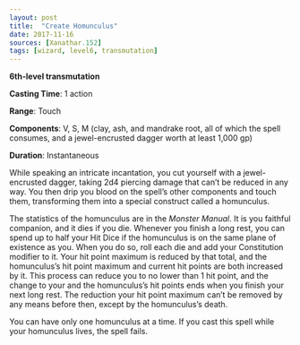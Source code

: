 ```yaml
---
layout: post
title:  "Create Homunculus"
date: 2017-11-16
sources: [Xanathar.152]
tags: [wizard, level6, transmutation]
---
```


**6th-level transmutation**

**Casting Time**: 1 action

**Range**: Touch

**Components**: V, S, M (clay, ash, and mandrake root, all of which the spell consumes, and a jewel-encrusted dagger worth at least 1,000 gp)

**Duration**: Instantaneous

While speaking an intricate incantation, you cut yourself with a jewel-encrusted dagger, taking 2d4 piercing damage that can’t be reduced in any way. You then drip you blood on the spell’s other components and touch them, transforming them into a special construct called a homunculus.

The statistics of the homunculus are in the *Monster Manual*. It is you faithful companion, and it dies if you die. Whenever you finish a long rest, you can spend up to half your Hit Dice if the homunculus is on the same plane of existence as you. When you do so, roll each die and add your Constitution modifier to it. Your hit point maximum is reduced by that total, and the homunculus’s hit point maximum and current hit points are both increased by it. This process can reduce you to no lower than 1 hit point, and the change to your and the homunculus’s hit points ends when you finish your next long rest. The reduction your hit point maximum can’t be removed by any means before then, except by the homunculus’s death.

You can have only one homunculus at a time. If you cast this spell while your homunculus lives, the spell fails.
